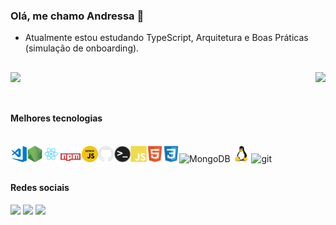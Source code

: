 ### Olá, me chamo Andressa  👋

- Atualmente estou estudando TypeScript, Arquitetura e Boas Práticas (simulação de onboarding).

##
<div>
  
  <img  height="175em" src="https://github-readme-stats.vercel.app/api?username=andressafirmino&show_icons=true&theme=omni&include_all_commits=true&count_private=true"/>
  <img align="right" height="175em" src="https://github-readme-stats.vercel.app/api/top-langs/?username=andressafirmino&layout=compact&langs_count=16&theme=omni"/>
</div>
<br>

##
#### Melhores tecnologias
<div style="display: inline_block"><br>
  <img src="https://cdn.jsdelivr.net/gh/devicons/devicon/icons/mongodb/mongodb-original-wordmark.svg" alt="MongoDB" width="26px" height="26px" title="MongoDB"/>
  <img src="https://raw.githubusercontent.com/devicons/devicon/master/icons/linux/linux-original.svg" alt="linux" width="26px" height="26px" title="Linux"/>
  <img src="https://www.vectorlogo.zone/logos/git-scm/git-scm-icon.svg" alt="git" width="26px" height="26px" title="Git"/>
  <img align="left" alt="Visual Studio Code" width="26px" src="https://raw.githubusercontent.com/DarlanSchwartz/DarlanSchwartz/main/Github%20readme%20images/visual-studio-code.png" />
  <img align="left" alt="Node.js" width="26px" src="https://raw.githubusercontent.com/DarlanSchwartz/DarlanSchwartz/main/Github%20readme%20images/nodejs.png" />
  <img align="left" alt="React" width="26px" src="https://raw.githubusercontent.com/DarlanSchwartz/DarlanSchwartz/main/Github%20readme%20images/react.png" />
  <img align="left" alt="NPM" height="36px" src="https://raw.githubusercontent.com/DarlanSchwartz/DarlanSchwartz/main/Github%20readme%20images/npm.png" />
  <img align="left" alt="Express.js" height="26px" src="https://raw.githubusercontent.com/DarlanSchwartz/DarlanSchwartz/main/Github%20readme%20images/express-js.png" />
  <img align="left" alt="GitHub" width="26px" src="https://raw.githubusercontent.com/DarlanSchwartz/DarlanSchwartz/main/Github%20readme%20images/github.png" />
  <img align="left" alt="Terminal" width="26px" src="https://raw.githubusercontent.com/DarlanSchwartz/DarlanSchwartz/main/Github%20readme%20images/terminal.png" />  
  <img align="left" alt="Rafa-Js" height="26px" width="26px" src="https://raw.githubusercontent.com/devicons/devicon/master/icons/javascript/javascript-plain.svg">  
  <img align="left" alt="Rafa-HTML" height="26px" width="26px" src="https://raw.githubusercontent.com/devicons/devicon/master/icons/html5/html5-original.svg">
  <img align="left" alt="Rafa-CSS" height="26px" width="26px" src="https://raw.githubusercontent.com/devicons/devicon/master/icons/css3/css3-original.svg">  
</div>

  ##
  #### Redes sociais
<div> 
  <a href="https://www.linkedin.com/in/andressa-firmino-341564220/" target="_blank"><img src="https://img.shields.io/badge/-LinkedIn-%230077B5?style=for-the-badge&logo=linkedin&logoColor=white" target="_blank"></a>
   <a href = "mailto: andressafirmino78@gmail.com"><img src="https://img.shields.io/badge/-Gmail-%23333?style=for-the-badge&logo=gmail&logoColor=white" target="_blank"></a>
   <a href="https://www.instagram.com/andressafirmin0/" target="_blank"><img src="https://img.shields.io/badge/-Instagram-%23E4405F?style=for-the-badge&logo=instagram&logoColor=white" target="_blank"></a>
</div>


